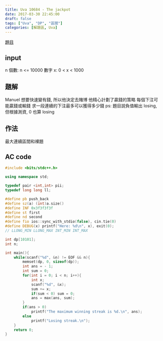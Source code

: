```yaml
---
title: Uva 10684 - The jackpot
date: 2017-03-30 22:45:00
draft: false
tags: ["Uva", "DP", "區間"]
categories: [解題區, Uva]
---
```


[題目](https://uva.onlinejudge.org/index.php?option=com_onlinejudge&Itemid=8&category=18&page=show_problem&problem=1625)

## input
n 個數: n <= 10000
數字 x: 0 < x < 1000

## 題解
Manuel 想要快速變有錢, 所以他決定去賭博
他精心計劃了贏錢的策略
每個下注可能贏錢或輸錢
求一段連續的下注最多可以獲得多少錢
ps: 題目說負值輸出 losing, 但根據測資, 0 也算 losing

## 作法
最大連續區間和裸題

## AC code
```cpp
#include <bits/stdc++.h>

using namespace std;

typedef pair <int,int> pii;
typedef long long ll;

#define pb push_back
#define sz(a) (int)a.size()
#define INF 0x3f3f3f3f
#define st first
#define nd second
#define fio ios::sync_with_stdio(false), cin.tie(0)
#define DEBUG(x) printf("Here: %d\n", x), exit(0);
// LLONG_MIN LLONG_MAX INT_MIN INT_MAX

int dp[10101];
int n;

int main(){
    while(scanf("%d", &n) != EOF && n){
        memset(dp, 0, sizeof(dp));
        int ans = - 1;
        int sum = 0;
        for(int i = 0; i < n; i++){
            int x;
            scanf("%d", &x);
            sum += x;
            if(sum < 0) sum = 0;
            ans = max(ans, sum);
        }
        if(ans > 0)
            printf("The maximum winning streak is %d.\n", ans);
        else
            printf("Losing streak.\n");
    }
    return 0;
}
```
